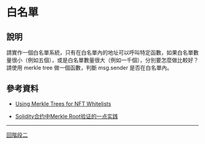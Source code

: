 # 白名單

## 說明
請實作一個白名單系統，只有在白名單內的地址可以呼叫特定函數，如果白名單數量很小（例如五個），或是白名單數量很大（例如一千個），分別要怎麼做比較好？請使用 merkle tree 做一個函數，判斷 msg.sender 是否在白名單內。



## 參考資料
- [Using Merkle Trees for NFT Whitelists](https://medium.com/@ItsCuzzo/using-merkle-trees-for-nft-whitelists-523b58ada3f9)

- [Solidity合约中Merkle Root验证的一点实践](https://blog.csdn.net/Alex_Jeram/article/details/123025438)


---
[回階段二](./README.md)